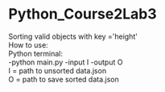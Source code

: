 # Python_Course2Lab3
Sorting valid objects with key ='height' <br />
How to use: <br />
Python terminal: <br />
-python main.py -input I -output O <br />
I = path to unsorted data.json <br />
O = path to save sorted data.json 
